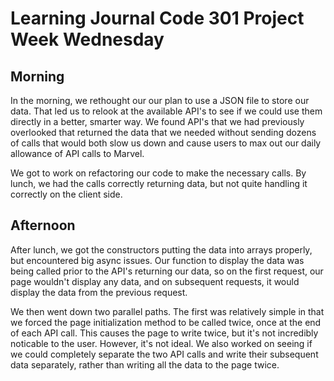 # Learning Journal Code 301 Project Week Wednesday

## Morning
In the morning, we rethought our our plan to use a JSON file to store our data.  That led us to relook at the available API's to see if we could use them directly in a better, smarter way.  We found API's that we had previously overlooked that returned the data that we needed without sending dozens of calls that would both slow us down and cause users to max out our daily allowance of API calls to Marvel.

We got to work on refactoring our code to make the necessary calls.  By lunch, we had the calls correctly returning data, but not quite handling it correctly on the client side.

## Afternoon
After lunch, we got the constructors putting the data into arrays properly, but encountered big async issues.  Our function to display the data was being called prior to the API's returning our data, so on the first request, our page wouldn't display any data, and on subsequent requests, it would display the data from the previous request.

We then went down two parallel paths.  The first was relatively simple in that we forced the page initialization method to be called twice, once at the end of each API call.  This causes the page to write twice, but it's not incredibly noticable to the user.  However, it's not ideal.  We also worked on seeing if we could completely separate the two API calls and write their subsequent data separately, rather than writing all the data to the page twice.
